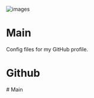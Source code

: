 ![images](https://user-images.githubusercontent.com/92700067/146730278-22357d4a-90ca-4dbc-9b73-1e39528d9cb5.png)
# Main
Config files for my GitHub profile.
<h1>Github</h1>
# Main
